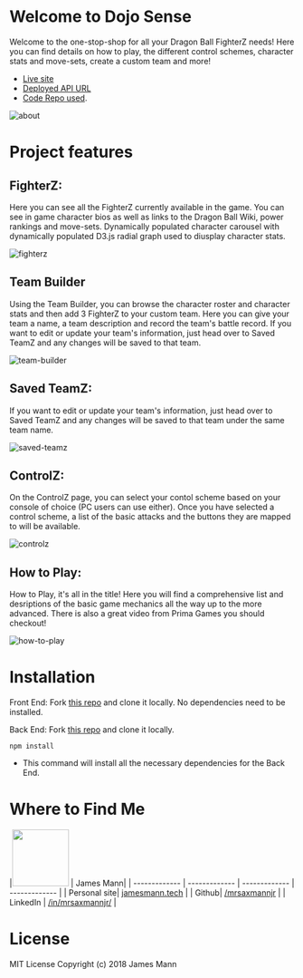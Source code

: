 # Welcome to Dojo Sense
Welcome to the one-stop-shop for all your Dragon Ball FighterZ needs! Here you can find details on how to play, the different control schemes, character stats and move-sets, create a custom team and more!
* [Live site](https://tower-fe.herokuapp.com/)
* [Deployed API URL](https://dojo-sense.herokuapp.com/)
* [Code Repo used](https://github.com/istarkov/google-map-react).

![about]()

# Project features
## FighterZ:
Here you can see all the FighterZ currently available in the game. You can see in game character bios as well as links to the Dragon Ball Wiki, power rankings and move-sets.  Dynamically populated character carousel with dynamically populated D3.js radial graph used to diusplay character stats.

![fighterz]()

## Team Builder
Using the Team Builder, you can browse the character roster and character stats and then add 3 FighterZ to your custom team. Here you can give your team a name, a team description and record the team's battle record. If you want to edit or update your team's information, just head over to Saved TeamZ and any changes will be saved to that team.

![team-builder]()

## Saved TeamZ:
If you want to edit or update your team's information, just head over to Saved TeamZ and any changes will be saved to that team under the same team name.

![saved-teamz]()

## ControlZ:
On the ControlZ page, you can select your contol scheme based on your console of choice (PC users can use either). Once you have selected a control scheme, a list of the basic attacks and the buttons they are mapped to will be available.

![controlz]()

## How to Play:
How to Play, it's all in the title! Here you will find a comprehensive list and desriptions of the basic game mechanics all the way up to the more advanced. There is also a great video from Prima Games you should checkout!

![how-to-play]()

# Installation
Front End: Fork [this repo](https://github.com/mrsaxmannjr/Dragon-Ball-FighterZ-guide-FrontEnd) and clone it locally. No dependencies need to be installed.

Back End: Fork [this repo](https://github.com/mrsaxmannjr/DBZFGuide-Server) and clone it locally.
```
npm install
```
* This command will install all the necessary dependencies for the Back End.

# Where to Find Me

|<img src="https://user-images.githubusercontent.com/32685092/35991367-3e12abb2-0cc4-11e8-93a4-9da6ab4b00a8.jpg" width="100"> | James Mann|
| ------------- | ------------- | ------------- | ------------- |
| Personal site| [jamesmann.tech](https://jamesmann.tech) |
| Github| [/mrsaxmannjr](https://github.com/mrsaxmannjr) |
| LinkedIn   | [/in/mrsaxmannjr/](https://www.linkedin.com/in/mrsaxmannjr/) |

# License
MIT License Copyright (c) 2018 James Mann